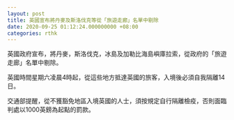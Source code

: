 ```yaml
---
layout: post
title: 英國宣布將丹麥及斯洛伐克等從「旅遊走廊」名單中剔除
date: 2020-09-25 01:12:24.000000000 +08:00
categories: rthk
---
```


英國政府宣布，將丹麥，斯洛伐克，冰島及加勒比海島嶼庫拉索，從政府的「旅遊走廊」名單中剔除。

英國時間星期六凌晨4時起，從這些地方抵達英國的旅客，入境後必須自我隔離14日。

交通部提醒，從不獲豁免地區入境英國的人士，須按規定自行隔離檢疫，否則面臨判處以1000英鎊為起點的罰款。
